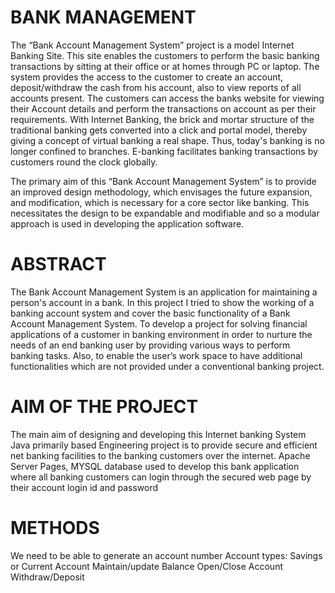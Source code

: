 # BANK MANAGEMENT
The “Bank Account Management System” project is a model Internet Banking Site. This site 
enables the customers to perform the basic banking transactions by sitting at their office or at 
homes through PC or laptop. The system provides the access to the customer to create an 
account, deposit/withdraw the cash from his account, also to view reports of all accounts present. 
The customers can access the banks website for viewing their Account details and perform the 
transactions on account as per their requirements. With Internet Banking, the brick and mortar 
structure of the traditional banking gets converted into a click and portal model, thereby giving a 
concept of virtual banking a real shape. Thus, today's banking is no longer confined to branches. 
E-banking facilitates banking transactions by customers round the clock globally. 



The primary aim of this “Bank Account Management System” is to provide an improved design 
methodology, which envisages the future expansion, and modification, which is necessary for a 
core sector like banking. This necessitates the design to be expandable and modifiable and so a 
modular approach is used in developing the application software.



# ABSTRACT
The Bank Account Management System is an application for maintaining a person's account in a 
bank. In this project I tried to show the working of a banking account system and cover the basic 
functionality of a Bank Account Management System. To develop a project for solving financial 
applications of a customer in banking environment in order to nurture the needs of an end 
banking user by providing various ways to perform banking tasks. Also, to enable the user’s 
work space to have additional functionalities which are not provided under a conventional 
banking project.



# AIM OF THE PROJECT
The main aim of designing and developing this Internet banking System Java primarily based 
Engineering project is to provide secure and efficient net banking facilities to the banking 
customers over the internet. Apache Server Pages, MYSQL database used to develop this bank 
application where all banking customers can login through the secured web page by their account 
login id and password



# METHODS
 We need to be able to generate an account number 
 Account types: Savings or Current Account 
 Maintain/update Balance 
 Open/Close Account 
 Withdraw/Deposit


 
